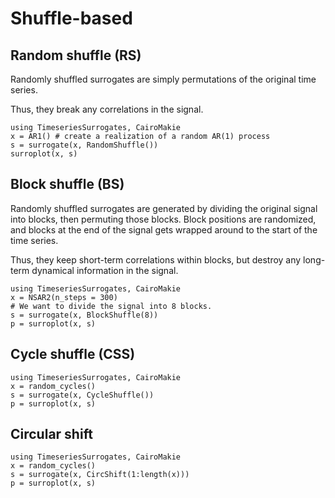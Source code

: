 # Shuffle-based

## Random shuffle (RS)

Randomly shuffled surrogates are simply permutations of the original time series.

Thus, they break any correlations in the signal.

```@example MAIN
using TimeseriesSurrogates, CairoMakie
x = AR1() # create a realization of a random AR(1) process
s = surrogate(x, RandomShuffle())
surroplot(x, s)
```

## Block shuffle (BS)

Randomly shuffled surrogates are generated by dividing the original signal into
blocks, then permuting those blocks. Block positions are randomized, and
blocks at the end of the signal gets wrapped around to the start of the time
series.

Thus, they keep short-term correlations within
blocks, but destroy any long-term dynamical information in the signal.

```@example MAIN
using TimeseriesSurrogates, CairoMakie
x = NSAR2(n_steps = 300)
# We want to divide the signal into 8 blocks.
s = surrogate(x, BlockShuffle(8))
p = surroplot(x, s)
```

## Cycle shuffle (CSS)
```@example MAIN
using TimeseriesSurrogates, CairoMakie
x = random_cycles()
s = surrogate(x, CycleShuffle())
p = surroplot(x, s)
```

## Circular shift
```@example MAIN
using TimeseriesSurrogates, CairoMakie
x = random_cycles()
s = surrogate(x, CircShift(1:length(x)))
p = surroplot(x, s)
```

